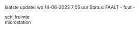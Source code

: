 laatste update: 
wo 14-06-2023  7:05   uur 
Status: FAALT - fout - 
<div class="service R">schijfruimte</div><div class="service R">microstation</div>